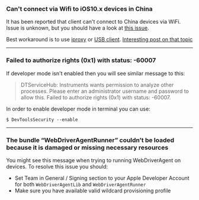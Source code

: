 ### Can't connect via Wifi to iOS10.x devices in China

It has been reported that client can't connect to China devices via WiFi. Issue is unknown, but you should have a look at [this issue](https://github.com/facebook/WebDriverAgent/issues/288).

Best workaround is to use [iproxy](http://iphonedevwiki.net/index.php/SSH_Over_USB) or [USB client](https://github.com/facebook/WebDriverAgent/wiki/USB-support). [Interesting post on that topic]( https://testerhome.com/topics/6331)
___
### Failed to authorize rights (0x1) with status: -60007

If developer mode isn't enabled then you will see similar message to this:
> DTServiceHub: Instruments wants permission to analyze other processes. Please enter an administrator username and password to allow this.
> Failed to authorize rights (0x1) with status: -60007.

In order to enable developer mode in terminal you can use:
```
$ DevToolsSecurity --enable
```
___
### The bundle “WebDriverAgentRunner” couldn’t be loaded because it is damaged or missing necessary resources
You might see this message when trying to running WebDriverAgent on devices. To resolve this issue you should:
* Set Team in General / Signing section to your Apple Developer Account for both `WebDriverAgentLib` and `WebDriverAgentRunner`
* Make sure you have available valid wildcard provisioning profile